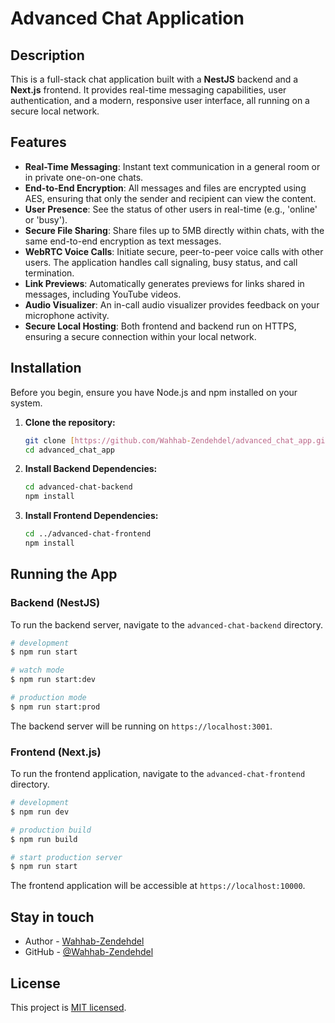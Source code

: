 # Advanced Chat Application

## Description

This is a full-stack chat application built with a **NestJS** backend and a **Next.js** frontend. It provides real-time messaging capabilities, user authentication, and a modern, responsive user interface, all running on a secure local network.

## Features

-   **Real-Time Messaging**: Instant text communication in a general room or in private one-on-one chats.
-   **End-to-End Encryption**: All messages and files are encrypted using AES, ensuring that only the sender and recipient can view the content.
-   **User Presence**: See the status of other users in real-time (e.g., 'online' or 'busy').
-   **Secure File Sharing**: Share files up to 5MB directly within chats, with the same end-to-end encryption as text messages.
-   **WebRTC Voice Calls**: Initiate secure, peer-to-peer voice calls with other users. The application handles call signaling, busy status, and call termination.
-   **Link Previews**: Automatically generates previews for links shared in messages, including YouTube videos.
-   **Audio Visualizer**: An in-call audio visualizer provides feedback on your microphone activity.
-   **Secure Local Hosting**: Both frontend and backend run on HTTPS, ensuring a secure connection within your local network.

## Installation

Before you begin, ensure you have Node.js and npm installed on your system.

1.  **Clone the repository:**
    ```bash
    git clone [https://github.com/Wahhab-Zendehdel/advanced_chat_app.git](https://github.com/Wahhab-Zendehdel/advanced_chat_app.git)
    cd advanced_chat_app
    ```

2.  **Install Backend Dependencies:**
    ```bash
    cd advanced-chat-backend
    npm install
    ```

3.  **Install Frontend Dependencies:**
    ```bash
    cd ../advanced-chat-frontend
    npm install
    ```

## Running the App

### Backend (NestJS)

To run the backend server, navigate to the `advanced-chat-backend` directory.

```bash
# development
$ npm run start

# watch mode
$ npm run start:dev

# production mode
$ npm run start:prod
```

The backend server will be running on `https://localhost:3001`.

### Frontend (Next.js)

To run the frontend application, navigate to the `advanced-chat-frontend` directory.

```bash
# development
$ npm run dev

# production build
$ npm run build

# start production server
$ npm run start
```

The frontend application will be accessible at `https://localhost:10000`.

## Stay in touch

-   Author - [Wahhab-Zendehdel](https://wahhab-zendehdel.github.io)
-   GitHub - [@Wahhab-Zendehdel](https://github.com/Wahhab-Zendehdel)

## License

This project is [MIT licensed](LICENSE).
